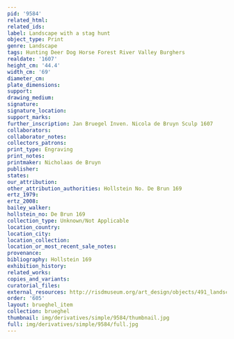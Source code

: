 ```yaml
---
pid: '9584'
related_html: 
related_ids: 
label: Landscape with a stag hunt
object_type: Print
genre: Landscape
tags: Hunting Deer Dog Horse Forest River Valley Burghers
realdate: '1607'
height_cm: '44.4'
width_cm: '69'
diameter_cm: 
plate_dimensions: 
support: 
drawing_medium: 
signature: 
signature_location: 
support_marks: 
further_inscription: Jan Bruegel Inven. Nicola de Bruyn Sculp 1607
collaborators: 
collaborator_notes: 
collectors_patrons: 
print_type: Engraving
print_notes: 
printmaker: Nicholaas de Bruyn
publisher: 
states: 
our_attribution: 
other_attribution_authorities: Hollstein No. De Brun 169
ertz_1979: 
ertz_2008: 
bailey_walker: 
hollstein_no: De Brun 169
collection_type: Unknown/Not Applicable
location_country: 
location_city: 
location_collection: 
location_or_most_recent_sale_notes: 
provenance: 
bibliography: Hollstein 169
exhibition_history: 
related_works: 
copies_and_variants: 
curatorial_files: 
external_resources: http://risdmuseum.org/art_design/objects/491_landscape_with_stag_hunt
order: '605'
layout: brueghel_item
collection: brueghel
thumbnail: img/derivatives/simple/9584/thumbnail.jpg
full: img/derivatives/simple/9584/full.jpg
---
```

